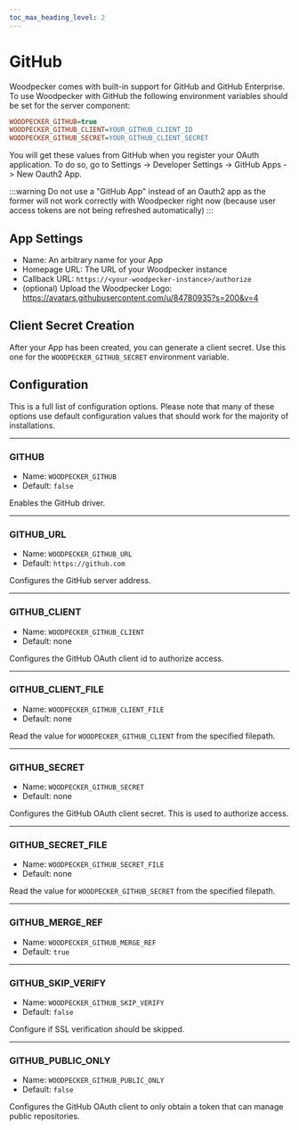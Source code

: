 ```yaml
---
toc_max_heading_level: 2
---
```


# GitHub

Woodpecker comes with built-in support for GitHub and GitHub Enterprise.
To use Woodpecker with GitHub the following environment variables should be set for the server component:

```ini
WOODPECKER_GITHUB=true
WOODPECKER_GITHUB_CLIENT=YOUR_GITHUB_CLIENT_ID
WOODPECKER_GITHUB_SECRET=YOUR_GITHUB_CLIENT_SECRET
```

You will get these values from GitHub when you register your OAuth application.
To do so, go to Settings -> Developer Settings -> GitHub Apps -> New Oauth2 App.

:::warning
Do not use a "GitHub App" instead of an Oauth2 app as the former will not work correctly with Woodpecker right now (because user access tokens are not being refreshed automatically)
:::

## App Settings

- Name: An arbitrary name for your App
- Homepage URL: The URL of your Woodpecker instance
- Callback URL: `https://<your-woodpecker-instance>/authorize`
- (optional) Upload the Woodpecker Logo: <https://avatars.githubusercontent.com/u/84780935?s=200&v=4>

## Client Secret Creation

After your App has been created, you can generate a client secret.
Use this one for the `WOODPECKER_GITHUB_SECRET` environment variable.

## Configuration

This is a full list of configuration options. Please note that many of these options use default configuration values that should work for the majority of installations.

---

### GITHUB

- Name: `WOODPECKER_GITHUB`
- Default: `false`

Enables the GitHub driver.

---

### GITHUB_URL

- Name: `WOODPECKER_GITHUB_URL`
- Default: `https://github.com`

Configures the GitHub server address.

---

### GITHUB_CLIENT

- Name: `WOODPECKER_GITHUB_CLIENT`
- Default: none

Configures the GitHub OAuth client id to authorize access.

---

### GITHUB_CLIENT_FILE

- Name: `WOODPECKER_GITHUB_CLIENT_FILE`
- Default: none

Read the value for `WOODPECKER_GITHUB_CLIENT` from the specified filepath.

---

### GITHUB_SECRET

- Name: `WOODPECKER_GITHUB_SECRET`
- Default: none

Configures the GitHub OAuth client secret. This is used to authorize access.

---

### GITHUB_SECRET_FILE

- Name: `WOODPECKER_GITHUB_SECRET_FILE`
- Default: none

Read the value for `WOODPECKER_GITHUB_SECRET` from the specified filepath.

---

### GITHUB_MERGE_REF

- Name: `WOODPECKER_GITHUB_MERGE_REF`
- Default: `true`

---

### GITHUB_SKIP_VERIFY

- Name: `WOODPECKER_GITHUB_SKIP_VERIFY`
- Default: `false`

Configure if SSL verification should be skipped.

---

### GITHUB_PUBLIC_ONLY

- Name: `WOODPECKER_GITHUB_PUBLIC_ONLY`
- Default: `false`

Configures the GitHub OAuth client to only obtain a token that can manage public repositories.
